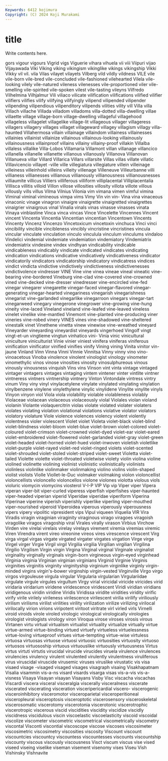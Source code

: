 ```yaml
---
Keywords: 6412 kojimura
Copyright: (C) 2024 Koji Murakami
---
```


# title

Write contents here.



gors vigour vigours Vigrid vigs Viguerie
vihara vihuela vii viii Viipuri vijao Vijayawada Viki Viking viking
vikingism vikinglike vikings vikingship Vikki Vikky vil vil. vila Vilas
vilayet vilayets Vilberg vild vildly vildness VILE vile vile-born vile-bred
vile-concluded vile-fashioned vilehearted Vilela vile-looking vilely vile-natured vileness vilenesses vile-proportioned
viler vile-smelling vile-spirited vile-spoken vilest vile-tasting vileyns Vilfredo Vilhelmina Vilhjalmur
Vili viliaco vilicate vilification vilifications vilified vilifier vilifiers vilifies vilify
vilifying vilifyingly vilipend vilipended vilipender vilipending vilipendious vilipenditory vilipends vilities
vility vill Villa villa Villach villache Villada villadom villadoms villa-dotted
villa-dwelling villae villaette village village-born village-dwelling villageful villagehood villageless villagelet
villagelike village-lit villageous villager villageress villagers villagery villages villaget villageward
villagey villagism villagy villa-haunted Villahermosa villain villainage villaindom villainess villainesses
villainies villainist villainize villainous villainous-looking villainously villainousness villainproof villains villainy
villainy-proof villakin Villalba villaless villalike Villa-Lobos Villamaria Villamont villan villanage
villancico villanella villanelle villanette villanous villanously Villanova Villanovan Villanueva villar
Villard Villarica Villars villarsite Villas villas villate villatic Villavicencio villayet
-ville ville villegiatura villegiature villein villeinage villeiness villeinhold villeins villeity
villenage Villeneuve Villeurbanne villi villianess villianesses villianous villianously villianousness villianousnesses
villiaumite villicus Villiers villiferous villiform villiplacental Villiplacentalia Villisca villitis villoid
Villon villose villosities villosity villota villote villous villously vills villus
Vilma Vilnius Vilonia vim vimana vimen vimful vimina Viminal viminal
vimineous vimpa vims Vimy Vin vin vin- Vina vina vinaceous
vinaconic vinage vinagron vinaigre vinaigrette vinaigretted vinaigrettes vinaigrier vinaigrous vinal
Vinalia vinals vinas vinasse vinasses vinata Vinaya vinblastine Vinca vinca
vincas Vince Vincelette Vincennes Vincent vincent Vincenta Vincentia Vincentian vincentian
Vincentown Vincents Vincenty Vincenz Vincenzo Vincetoxicum vincetoxin vinchuca Vinci vinci
vincibility vincible vincibleness vincibly vincristine vincristines vincula vincular vinculate vinculation
vinculo vinculula vinculum vinculums vindaloo Vindelici vindemial vindemiate vindemiation vindemiatory
Vindemiatrix vindemiatrix vindesine vindex vindhyan vindicability vindicable vindicableness vindicably vindicate
vindicated vindicates vindicating vindication vindications vindicative vindicatively vindicativeness vindicator vindicatorily
vindicators vindicatorship vindicatory vindicatress vindices vindict vindicta vindictive vindictively vindictiveness
vindictivenesses vindictivolence vindresser VINE Vine vine vinea vineae vineal vineatic
vine-bearing vine-bordered Vineburg vine-clad vine-covered vine-crowned vined vine-decked vine-dresser vinedresser
vine-encircled vine-fed vinegar vinegarer vinegarette vinegar-faced vinegar-flavored vinegar-generating vinegar-hearted vinegariness
vinegarish vinegarishness vinegarist vine-garlanded vinegarlike vinegarroon vinegars vinegar-tart vinegarweed vinegary
vinegerone vinegrower vine-growing vine-hung vineity vine-laced Vineland vineland vine-leafed vine-leaved
vineless vinelet vinelike vine-mantled Vinemont vine-planted vine-producing viner vineries vine-robed
vinery VINES vines vine-shadowed vine-sheltered vinestalk vinet Vinethene vinetta vinew
vinewise vine-wreathed vineyard Vineyarder vineyarding vineyardist vineyards vingerhoed Vingolf vingt
vingt-et-un vingtieme vingtun vinhatico vini- Vinia vinic vinicultural viniculture viniculturist
Vinie vinier viniest vinifera viniferas viniferous vinification vinificator vinified vinifies
vinify Vining vining Vinita vinitor vin-jaune Vinland Vinn Vinna Vinni
Vinnie Vinnitsa Vinny vinny vino vino- vinoacetous Vinoba vinolence vinolent
vinologist vinology vinometer vinomethylic vinos vinose vinosities vinosity vinosulphureous vinous
vinously vinousness vinquish Vins vins Vinson vint vinta vintage vintaged
vintager vintagers vintages vintaging vintem vintener vinter vintlite vintner vintneress
vintners vintnership vintnery Vinton Vintondale vintress vintry vinum Viny viny
vinyl vinylacetylene vinylate vinylated vinylating vinylation vinylbenzene vinylene vinylethylene vinylic
vinylidene Vinylite vinylite vinyls Vinyon vinyon viol Viola viola violability
violable violableness violably Violaceae violacean violaceous violaceously violal Violales violan
violand violanin Violante violaquercitrin violas violate violated violater violaters violates
violating violation violational violations violative violator violators violatory violature Viole
violence violences violency violent violently violentness violer violescent Violet violet
Violeta violet-black violet-blind violet-blindness violet-bloom violet-blue violet-brown violet-colored violet-coloured violet-crimson
violet-crowned violet-dyed violet-ear violet-eared violet-embroidered violet-flowered violet-garlanded violet-gray violet-green violet-headed
violet-horned violet-hued violet-inwoven violetish violetlike violet-purple violet-rayed violet-red violet-ringed violets
violet-scented violet-shrouded violet-stoled violet-striped violet-sweet Violetta violet-tailed Violette violette violet-throated
violetwise violety violin violina violine violined violinette violining violinist violinistic
violinistically violinists violinless violinlike violinmaker violinmaking violino violins violin-shaped violist
violists Violle Viollet-le-Duc violmaker violmaking violon violoncellist violoncellists violoncello violoncellos
violone violones violotta violous viols violuric viomycin viomycins viosterol V-I-P
VIP Vip vip Viper viper Vipera viperan viper-bit viper-curled viperess
viperfish viperfishes viper-haunted viper-headed viperian viperid Viperidae viperidae viperiform Viperina
Viperinae viperine viperish viperishly viperlike viperling viper-mouthed viper-nourished viperoid Viperoidea
viperous viperously viperousness vipers vipery vipolitic vipresident vips Vipul viqueen
Viquelia VIR Vira Viradis viragin viraginian viraginity viraginous virago viragoes
viragoish viragolike viragos viragoship viral Virales virally virason Virbius Virchow
Virden vire virelai virelais virelay virelays virement viremia viremias viremic
Viren Virendra virent vireo vireonine vireos vires virescence virescent Virg
virga virgal virgas virgate virgated virgater virgates virgation Virge virge
Virgel virger Virgie Virgil virgil Virgilia virgilia Virgilian virgilian Virgilina
Virgilio Virgilism Virgin virgin Virgina Virginal virginal Virginale virginalist virginality
virginally virginals virgin-born virgineous virgin-eyed virginhead Virginia virginia Virginian virginian
virginians Virginid Virginie Virginis virginities virginitis virginity virginityship virginium virginlike
virginly virgin-minded virgins virgin's-bower virginship virgin-vested Virginville Virgo virgo virgos
virgouleuse virgula virgular Virgularia virgularian Virgulariidae virgulate virgule virgules virgultum
Virgy virial viricidal viricide viricides virid viridaria viridarium viridene viridescence
viridescent Viridi viridian viridians viridigenous viridin viridine Viridis Viridissa viridite
viridities viridity virific virify virile virilely virileness virilescence virilescent virilia
virilify viriliously virilism virilisms virilist virilities virility virilization virilize virilizing
virilocal virilocally virion virions viripotent viritoot viritrate virl virled virls
Virnelli viroid viroids virole viroled virologic virological virologically virologies virologist
virologists virology viron Viroqua virose viroses virosis virous Virtanen virtu
virtual virtualism virtualist virtuality virtualize virtually virtue virtue-armed virtue-binding virtued
virtuefy virtueless virtuelessness virtue-loving virtueproof virtues virtue-tempting virtue-wise virtuless virtuosa
virtuosas virtuose virtuosi virtuosic virtuosities virtuosity virtuoso virtuosos virtuosoship virtuous
virtuouslike virtuously virtuousness Virtus virtus virtuti virtutis virucidal virucide virucides
viruela virulence virulences virulencies virulency virulent virulented virulently virulentness viruliferous
virus viruscidal viruscide virusemic viruses viruslike virustatic vis visa visaed
visage -visaged visaged visages visagraph visaing Visakhapatnam Visalia visammin vis-a-ns
visard visards visarga visas vis-a-vis vis-a-visness Visaya Visayan visayan Visayans
Visby Visc viscacha viscachas Viscardi viscera visceral visceralgia viscerally visceralness
viscerate viscerated viscerating visceration visceripericardial viscero- viscerogenic visceroinhibitory visceromotor visceroparietal
visceroperitioneal visceropleural visceroptosis visceroptotic viscerosensory visceroskeletal viscerosomatic viscerotomy viscerotonia viscerotonic
viscerotrophic viscerotropic viscerous viscid viscidities viscidity viscidize viscidly viscidness viscidulous
viscin viscoelastic viscoelasticity viscoid viscoidal viscolize viscometer viscometric viscometrical viscometrically
viscometry viscontal Visconti viscontial viscoscope viscose viscoses viscosimeter viscosimetric viscosimetry
viscosities viscosity Viscount viscount viscountcies viscountcy viscountess viscountesses viscounts viscountship
viscounty viscous viscously viscousness Visct viscum viscus vise vised viseed
viseing viselike viseman visement visenomy vises Viseu Vish Vishinsky Vishnavite
